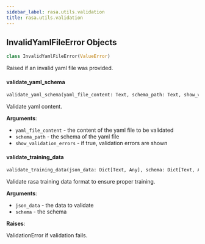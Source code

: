 ```yaml
---
sidebar_label: rasa.utils.validation
title: rasa.utils.validation
---
```


## InvalidYamlFileError Objects

```python
class InvalidYamlFileError(ValueError)
```

Raised if an invalid yaml file was provided.

#### validate\_yaml\_schema

```python
validate_yaml_schema(yaml_file_content: Text, schema_path: Text, show_validation_errors: bool = True) -> None
```

Validate yaml content.

**Arguments**:

- `yaml_file_content` - the content of the yaml file to be validated
- `schema_path` - the schema of the yaml file
- `show_validation_errors` - if true, validation errors are shown

#### validate\_training\_data

```python
validate_training_data(json_data: Dict[Text, Any], schema: Dict[Text, Any]) -> None
```

Validate rasa training data format to ensure proper training.

**Arguments**:

- `json_data` - the data to validate
- `schema` - the schema
  

**Raises**:

  ValidationError if validation fails.

